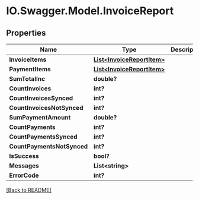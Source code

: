# IO.Swagger.Model.InvoiceReport
## Properties

Name | Type | Description | Notes
------------ | ------------- | ------------- | -------------
**InvoiceItems** | [**List&lt;InvoiceReportItem&gt;**](InvoiceReportItem.md) |  | [optional] 
**PaymentItems** | [**List&lt;InvoiceReportItem&gt;**](InvoiceReportItem.md) |  | [optional] 
**SumTotalInc** | **double?** |  | [optional] 
**CountInvoices** | **int?** |  | [optional] 
**CountInvoicesSynced** | **int?** |  | [optional] 
**CountInvoicesNotSynced** | **int?** |  | [optional] 
**SumPaymentAmount** | **double?** |  | [optional] 
**CountPayments** | **int?** |  | [optional] 
**CountPaymentsSynced** | **int?** |  | [optional] 
**CountPaymentsNotSynced** | **int?** |  | [optional] 
**IsSuccess** | **bool?** |  | [optional] 
**Messages** | **List&lt;string&gt;** |  | [optional] 
**ErrorCode** | **int?** |  | [optional] 

 [[Back to README]](../README.md)

